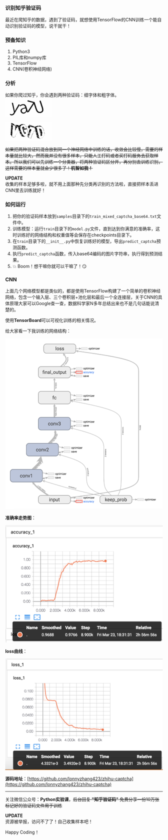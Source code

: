 ### 识别知乎验证码

最近在爬知乎的数据，遇到了验证码，就想使用TensorFlow的CNN训练一个能自动识别验证码的模型，说干就干！  


### 预备知识
1. Python3
2. PIL库和numpy库
3. TensorFlow
4. CNN(卷积神经网络)


### 分析
如果你爬过知乎，你会遇到两种验证码：细字体和粗字体。  
![细字体](screenshots/normal_captcha.gif)  
  
  
![粗字体](screenshots/bold_captcha.gif)  

~~如果把两种验证码混合放到同一个神经网络中训练的话，收敛会比较慢，需要的样本量就比较大，然而我并没有很多样本，只能人工打码或者买打码服务去获取样本。所以我们可以先训练一个分类器，将两种验证码区分开，再分别去训练识别，这样需要的样本量就会少很多了！**机智如我！**~~  

**UPDATE**  
收集的样本足够多啦，就不用上面那种先分类再识别的方法啦，直接把样本丢进CNN里去训练就好！


### 如何运行
1. 把你的验证码样本放到`samples`目录下的`train_mixed_captcha_base64.txt`文件中。
3. 训练模型：运行`train`目录下的`model.py`文件，直到达到你满意的准确率，这时训练好的网络结构和权重值等会保存在checkpoints目录下。
4. 在`train`目录下的`__init__.py`中恢复训练好的模型，导出`predict_captcha`预测函数。
5. 执行`predict_captcha`函数，传入base64编码的图片字符串，执行得到预测结果。
6. :boom: Boom！想干嘛你就可以干嘛了！:smirk:


### CNN
上面几个网络模型都是类似的，都是使用TensorFlow构建了一个简单的卷积神经网络，包含一个输入层、三个卷积层+池化层和最后一个全连接层，关于CNN的具体原理大家可以Google查一查，数据科学家N多年总结出来也不是几句话能说清楚的。  
  
使用**TensorBoard**可以可视化训练的相关情况。  
  
给大家看一下我训练的网络结构：  
  
![CNN网络结构](screenshots/graph.png)  
  
**准确率走势图**：  
  
![准确率](screenshots/accuracy.png)  
  
**loss曲线**：  
  
![loss](screenshots/loss.png)  

  

**源码地址**：[https://github.com/lonnyzhang423/zhihu-captcha](https://github.com/lonnyzhang423/zhihu-captcha)

********
关注微信公众号：**Python实验课**，~~后台回复 **"知乎验证码"** 免费分享一份10万张标记好的验证码文件用于训练~~  
  
**UPDATE**  
资源被举报，访问不了了！自己收集样本吧！  
    
Happy Coding！  